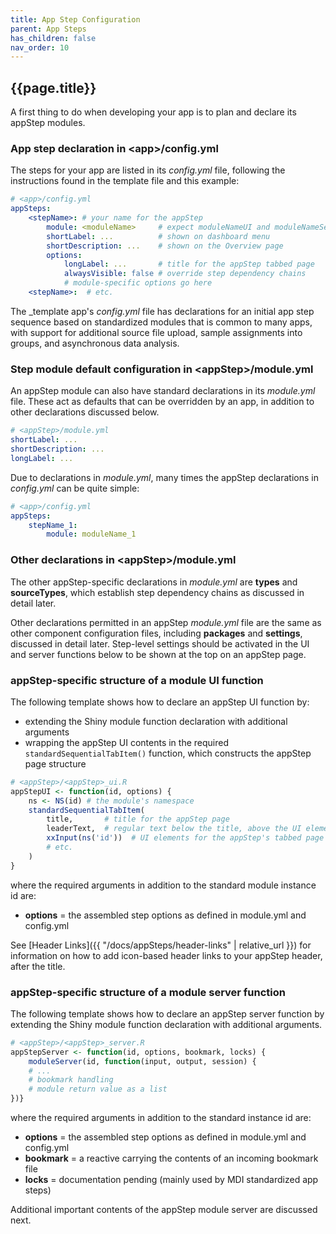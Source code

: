 ```yaml
---
title: App Step Configuration
parent: App Steps
has_children: false
nav_order: 10
---
```


## {{page.title}}

A first thing to do when developing your app is to 
plan and declare its appStep modules.

### App step declaration in \<app\>/config.yml

The steps for your app are listed in its _config.yml_ file,
following the instructions found in the template file and 
this example:

```yml
# <app>/config.yml
appSteps:
    <stepName>: # your name for the appStep
        module: <moduleName>     # expect moduleNameUI and moduleNameServer
        shortLabel: ...          # shown on dashboard menu
        shortDescription: ...    # shown on the Overview page
        options:
            longLabel: ...       # title for the appStep tabbed page
            alwaysVisible: false # override step dependency chains
            # module-specific options go here
    <stepName>:  # etc.
```

The _template app's _config.yml_ file has declarations for 
an initial app step sequence based on standardized modules
that is common to many apps, with support for
additional source file upload, sample assignments into groups, and
asynchronous data analysis.

### Step module default configuration in \<appStep\>/module.yml

An appStep module can also have standard declarations in its _module.yml_ file.
These act as defaults that can be overridden by an app, in addition
to other declarations discussed below. 

```yml
# <appStep>/module.yml
shortLabel: ...
shortDescription: ...
longLabel: ...
```

Due to declarations in _module.yml_, many times the appStep declarations
in _config.yml_ can be quite simple:

```yml
# <app>/config.yml
appSteps:
    stepName_1: 
        module: moduleName_1    
```

### Other declarations in \<appStep\>/module.yml

The other appStep-specific declarations in _module.yml_ are
**types** and **sourceTypes**, which establish step dependency chains
as discussed in detail later.

Other declarations permitted in an appStep _module.yml_ file are the same
as other component configuration files, including **packages**
and **settings**, discussed in detail later. Step-level settings
should be activated in the UI and server functions below to be shown
at the top on an appStep page.

### appStep-specific structure of a module UI function

The following template shows how to declare an appStep UI function 
by:
- extending the Shiny module function declaration with additional 
arguments
- wrapping the appStep UI contents in the required `standardSequentialTabItem()` function,
which constructs the appStep page structure

```r
# <appStep>/<appStep>_ui.R
appStepUI <- function(id, options) {
    ns <- NS(id) # the module's namespace
    standardSequentialTabItem(
        title,       # title for the appStep page
        leaderText,  # regular text below the title, above the UI elements
        xxInput(ns('id'))  # UI elements for the appStep's tabbed page
        # etc.
    )
}
```

where the required arguments in addition to the standard module instance id are:

- **options** = the assembled step options as defined in module.yml and config.yml

See
[Header Links]({{ "/docs/appSteps/header-links" | relative_url }})
for information on how to add icon-based header links
to your appStep header, after the title.

### appStep-specific structure of a module server function

The following template shows how to declare an appStep server function 
by extending the Shiny module function declaration with additional 
arguments.

```r
# <appStep>/<appStep>_server.R
appStepServer <- function(id, options, bookmark, locks) {
    moduleServer(id, function(input, output, session) {
    # ...
    # bookmark handling
    # module return value as a list
})}
```

where the required arguments in addition to the standard instance id are:

- **options** = the assembled step options as defined in module.yml and config.yml
- **bookmark** = a reactive carrying the contents of an incoming bookmark file
- **locks** = documentation pending (mainly used by MDI standardized app steps)

Additional important contents of the appStep module server 
are discussed next.
